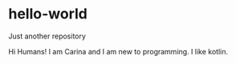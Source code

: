 # hello-world
Just another repository

Hi Humans!
I am Carina and I am new to programming. 
I like kotlin.
